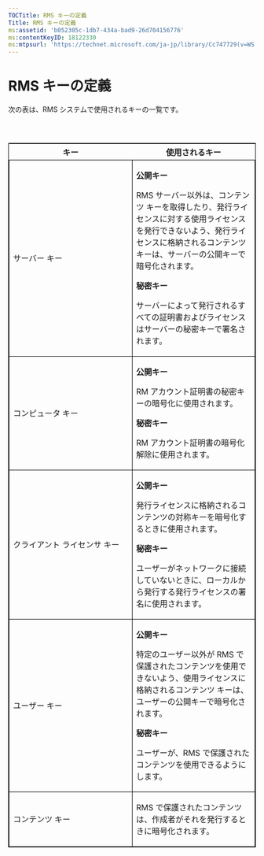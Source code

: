 ```yaml
---
TOCTitle: RMS キーの定義
Title: RMS キーの定義
ms:assetid: 'b052305c-1db7-434a-bad9-26d704156776'
ms:contentKeyID: 18122330
ms:mtpsurl: 'https://technet.microsoft.com/ja-jp/library/Cc747729(v=WS.10)'
---
```


RMS キーの定義
==============

次の表は、RMS システムで使用されるキーの一覧です。

###  

<p> </p>
<table style="border:1px solid black;">
<colgroup>
<col width="50%" />
<col width="50%" />
</colgroup>
<thead>
<tr class="header">
<th>キー</th>
<th>使用されるキー</th>
</tr>
</thead>
<tbody>
<tr class="odd">
<td style="border:1px solid black;"><p>サーバー キー</p></td>
<td style="border:1px solid black;"><p><strong>公開キー</strong></p>
<p>RMS サーバー以外は、コンテンツ キーを取得したり、発行ライセンスに対する使用ライセンスを発行できないよう、発行ライセンスに格納されるコンテンツ キーは、サーバーの公開キーで暗号化されます。</p>
<p><strong>秘密キー</strong></p>
<p>サーバーによって発行されるすべての証明書およびライセンスはサーバーの秘密キーで署名されます。</p></td>
</tr>
<tr class="even">
<td style="border:1px solid black;"><p>コンピュータ キー</p></td>
<td style="border:1px solid black;"><p><strong>公開キー</strong></p>
<p>RM アカウント証明書の秘密キーの暗号化に使用されます。</p>
<p><strong>秘密キー</strong></p>
<p>RM アカウント証明書の暗号化解除に使用されます。</p></td>
</tr>
<tr class="odd">
<td style="border:1px solid black;"><p>クライアント ライセンサ キー</p></td>
<td style="border:1px solid black;"><p><strong>公開キー</strong></p>
<p>発行ライセンスに格納されるコンテンツの対称キーを暗号化するときに使用されます。</p>
<p><strong>秘密キー</strong></p>
<p>ユーザーがネットワークに接続していないときに、ローカルから発行する発行ライセンスの署名に使用されます。</p></td>
</tr>
<tr class="even">
<td style="border:1px solid black;"><p>ユーザー キー</p></td>
<td style="border:1px solid black;"><p><strong>公開キー</strong></p>
<p>特定のユーザー以外が RMS で保護されたコンテンツを使用できないよう、使用ライセンスに格納されるコンテンツ キーは、ユーザーの公開キーで暗号化されます。</p>
<p><strong>秘密キー</strong></p>
<p>ユーザーが、RMS で保護されたコンテンツを使用できるようにします。</p></td>
</tr>
<tr class="odd">
<td style="border:1px solid black;"><p>コンテンツ キー</p></td>
<td style="border:1px solid black;"><p>RMS で保護されたコンテンツは、作成者がそれを発行するときに暗号化されます。</p></td>
</tr>
</tbody>
</table>
